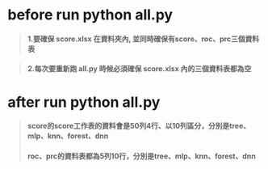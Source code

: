 # before run python all.py

> #### 1.要確保 score.xlsx 在資料夾內, 並同時確保有score、roc、prc三個資料表

> #### 2.每次要重新跑 all.py 時候必須確保 score.xlsx 內的三個資料表都為空

# after run python all.py

> #### score的score工作表的資料會是50列4行、以10列區分，分別是tree、mlp、knn、forest、dnn
> #### roc、prc的資料表都為5列10行，分別是tree、mlp、knn、forest、dnn
